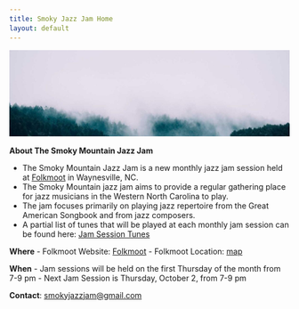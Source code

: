 ```yaml
---
title: Smoky Jazz Jam Home
layout: default
---
```

 
 ![Banner](misty_forest.jpg)

  **About The Smoky Mountain Jazz Jam**
   
  - The Smoky Mountain Jazz Jam is a new monthly jazz jam session held at [Folkmoot](https://www.folkmoot.org/) in Waynesville, NC.
  - The Smoky Mountain jazz jam aims to provide a regular gathering place for jazz musicians in the Western North Carolina to play. 
  - The jam focuses primarily on playing jazz repertoire from the Great American Songbook and from jazz composers.
  - A partial list of tunes that will be played at each monthly jam session can be found here: [Jam Session Tunes](jam_tunes)

   **Where**
    - Folkmoot Website: [Folkmoot](https://www.folkmoot.org/) 
    - Folkmoot Location: [map](https://maps.app.goo.gl/KduAxvnix88e4M369)
  
  **When**
    - Jam sessions will be held on the first Thursday of the month from 7-9 pm
    - Next Jam Session is Thursday, October 2, from 7-9 pm 
  
  **Contact**: smokyjazzjam@gmail.com
  
